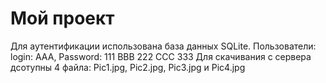 # Мой проект
Для аутентификации использована база данных SQLite.
Пользователи: login: AAA, Password: 111
                     BBB            222
                     CCC            333
Для скачивания с сервера дсотупны 4 файла: Pic1.jpg, Pic2.jpg, Pic3.jpg и Pic4.jpg                     
